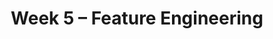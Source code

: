 ---
    title: Week 5 – Feature Engineering
    weekNumber: 5
    days:
      - date: 2021-10-26
        events:
          "**LEC 9**{: .label .label-lecture } [Multiple Linear Regression and Feature Engineering](../resources/lecture/lec09-filled.pdf) ([blank](../resources/lecture/lec09-blank.pdf)) ([code](http://datahub.ucsd.edu/user-redirect/git-sync?repo=https://github.com/dsc-courses/dsc40a-2021-fa&subPath=lectures/lec09/lec09.ipynb))":
            "[C2, P14-19](resources/notes/notes_chapter_2.pdf#page=14)"
      - date: 2021-10-27
        events:
          "**DISC 4**{: .label .label-disc} **[Multiple Linear Regression (due 10/28)](../resources/groupwork/groupwork04.pdf)**":
      - date: 2021-10-28
        events:
          "**LEC 10**{: .label .label-lecture } [Feature Engineering, Clustering](../resources/lecture/lec10-blank.pdf) ([code](http://datahub.ucsd.edu/user-redirect/git-sync?repo=https://github.com/dsc-courses/dsc40a-2021-fa&subPath=lectures/lec10/lec10.ipynb))":
            "[C2, P14-19](resources/notes/notes_chapter_2.pdf#page=14)"
---